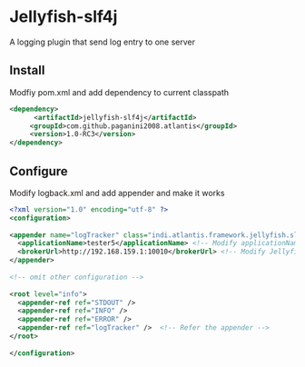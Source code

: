 # Jellyfish-slf4j

A logging plugin that send log entry to one server

## Install

Modfiy pom.xml and add dependency to current classpath

``` xml
<dependency>
      <artifactId>jellyfish-slf4j</artifactId>
     <groupId>com.github.paganini2008.atlantis</groupId>
     <version>1.0-RC3</version>
</dependency>
```

## Configure

Modify logback.xml and add appender and make it works

``` xml
<?xml version="1.0" encoding="utf-8" ?>
<configuration>
    
<appender name="logTracker" class="indi.atlantis.framework.jellyfish.slf4j.logback.HttpTransportClientAppender">
  <applicationName>tester5</applicationName> <!-- Modify applicationName -->
  <brokerUrl>http://192.168.159.1:10010</brokerUrl> <!-- Modify Jellyfish Server Location -->
</appender>
    
<!-- omit other configuration -->
    
<root level="info">
  <appender-ref ref="STDOUT" />
  <appender-ref ref="INFO" />
  <appender-ref ref="ERROR" />
  <appender-ref ref="logTracker" />  <!-- Refer the appender -->
</root>
    
</configuration>
```

